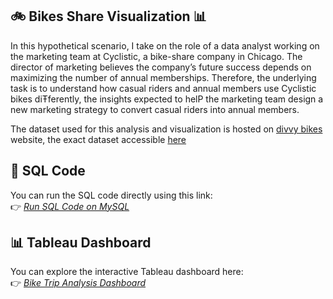 ## 🚲 Bikes Share Visualization 📊
In this hypothetical scenario, I take on the role of a data analyst working on the marketing team at Cyclistic, a bike-share company in Chicago. The director of marketing believes the company’s future success depends on maximizing the number of annual memberships. Therefore, the underlying task is to understand how casual riders and annual members use Cyclistic bikes diŦferently, the insights expected to helP the marketing team design a new marketing strategy to convert casual riders into annual members. 

The dataset used for this analysis and visualization is hosted on [divvy bikes](https://divvy-tripdata.s3.amazonaws.com/index.html) website, the exact dataset accessible [here](https://divvy-tripdata.s3.amazonaws.com/202502-divvy-tripdata.zip)

## 📝 SQL Code
You can run the SQL code directly using this link:  
👉 [*Run SQL Code on MySQL*](https://www.db-fiddle.com/)  

## 📊 Tableau Dashboard
You can explore the interactive Tableau dashboard here:  
👉 [*Bike Trip Analysis Dashboard*](https://public.tableau.com/authoring/BikesShare_17417945426040/Dashboard1#1)  

